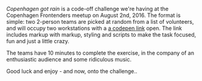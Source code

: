 *Copenhagen got rain* is a code-off challenge we're having at the Copenhagen Frontenders meetup on August 2nd, 2016. The format is simple: two 2-person teams are picked at random from a list of volunteers, and will occupy two workstations with a [a codepen link](http://codepen.io/pickled-plugins/pen/NAyOBX) open. The link includes markup with markup, styling and scripts to make the task focused, fun and just a little crazy.

The teams have 10 minutes to complete the exercise, in the company of an enthusiastic audience and some ridiculous music.

Good luck and enjoy - and now, onto the challenge..
